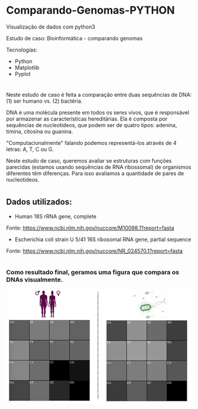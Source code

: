# Comparando-Genomas-PYTHON
Visualização de dados com python3

Estudo de caso: Bioinformática - comparando genomas

Tecnologias:

 - Python
 - Matplotlib
 - Pyplot
#
Neste estudo de caso é feita a comparação entre duas sequências de DNA: (1) ser humano vs. (2) bactéria.
 
DNA é uma molécula presente em todos os seres vivos, 
que é responsável por armazenar as características hereditárias. 
Ela é composta por sequências de nucleotídeos, que podem ser de
quatro tipos: adenina, timina, citosina ou guanina.
 
"Computacionalmente" falando podemos representá-los 
através de 4 letras: A, T, C ou G.
 
Neste estudo de caso, queremos avaliar se estruturas com funções parecidas (estamos usando sequências de RNA ribossomal)
de organismos diferentes têm diferenças. Para isso avaliamos a quantidade de pares de nucleotídeos.
#
## Dados utilizados:
 - Human 18S rRNA gene, complete
 
 Fonte: https://www.ncbi.nlm.nih.gov/nuccore/M10098.1?report=fasta
 
 - Escherichia coli strain U 5/41 16S ribosomal RNA gene, partial sequence
 
 Fonte: https://www.ncbi.nlm.nih.gov/nuccore/NR_024570.1?report=fasta

#

### Como resultado final, geramos uma figura que compara os DNAs visualmente.


![](https://github.com/Ramon-Goveia/Comparando-Genomas-PYTHON/blob/master/result.png)
